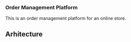 ### Order Management Platform

This is an order management platform for an online store.

## Arhitecture
